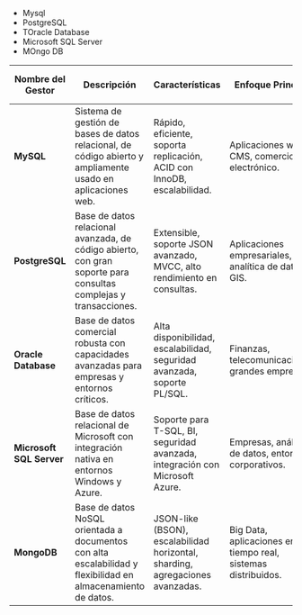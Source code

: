 
- Mysql
- PostgreSQL
- TOracle Database
- Microsoft SQL Server
- MOngo DB

| Nombre del Gestor     | Descripción | Características | Enfoque Principal | Código Abierto o Pago | Página Oficial |
|----------------------|-------------|----------------|--------------------|----------------------|----------------|
| **MySQL**           | Sistema de gestión de bases de datos relacional, de código abierto y ampliamente usado en aplicaciones web. | Rápido, eficiente, soporta replicación, ACID con InnoDB, escalabilidad. | Aplicaciones web, CMS, comercio electrónico. | Código Abierto (GPL) / Comercial (Enterprise) | [mysql.com](https://www.mysql.com/) |
| **PostgreSQL**      | Base de datos relacional avanzada, de código abierto, con gran soporte para consultas complejas y transacciones. | Extensible, soporte JSON avanzado, MVCC, alto rendimiento en consultas. | Aplicaciones empresariales, analítica de datos, GIS. | Código Abierto (PostgreSQL License) | [postgresql.org](https://www.postgresql.org/) |
| **Oracle Database** | Base de datos comercial robusta con capacidades avanzadas para empresas y entornos críticos. | Alta disponibilidad, escalabilidad, seguridad avanzada, soporte PL/SQL. | Finanzas, telecomunicaciones, grandes empresas. | Pago (con versiones limitadas gratuitas) | [oracle.com/database](https://www.oracle.com/database/) |
| **Microsoft SQL Server** | Base de datos relacional de Microsoft con integración nativa en entornos Windows y Azure. | Soporte para T-SQL, BI, seguridad avanzada, integración con Microsoft Azure. | Empresas, análisis de datos, entornos corporativos. | Pago (con versión gratuita Express) | [microsoft.com/sql-server](https://www.microsoft.com/en-us/sql-server/) |
| **MongoDB**         | Base de datos NoSQL orientada a documentos con alta escalabilidad y flexibilidad en almacenamiento de datos. | JSON-like (BSON), escalabilidad horizontal, sharding, agregaciones avanzadas. | Big Data, aplicaciones en tiempo real, sistemas distribuidos. | Código Abierto (SSPL) / Comercial (Enterprise) | [mongodb.com](https://www.mongodb.com/) |
